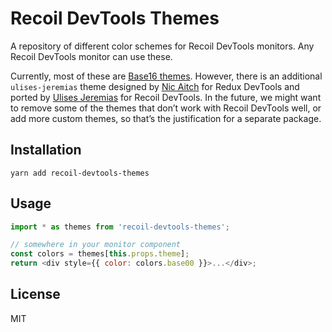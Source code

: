 # Recoil DevTools Themes

A repository of different color schemes for Recoil DevTools monitors. Any Recoil DevTools monitor can use these.

Currently, most of these are [Base16 themes](https://github.com/gaearon/base16-js). However, there is an additional `ulises-jeremias` theme designed by [Nic Aitch](http://nicinabox.com/) for Redux DevTools and ported by [Ulises Jeremias](https://github.com/ulises-jeremias) for Recoil DevTools. In the future, we might want to remove some of the themes that don’t work with Recoil DevTools well, or add more custom themes, so that’s the justification for a separate package.

## Installation

```
yarn add recoil-devtools-themes
```

## Usage

```js
import * as themes from 'recoil-devtools-themes';

// somewhere in your monitor component
const colors = themes[this.props.theme];
return <div style={{ color: colors.base00 }}>...</div>;
```

## License

MIT
